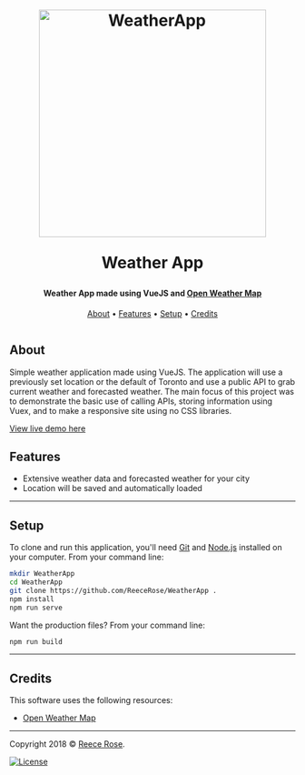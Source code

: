 <h1 align="center">
    <a href="https://reecerose.com/projects/weatherapp">
        <img    src="https://static.reecerose.com/images/projects/WeatherApp/logo.gif" title="Weather App" alt="WeatherApp" width="400">
    </a>

Weather App 
<!-- <br> -->
</h1>


<h4 align="center">
Weather App made using VueJS and <a href="https://openweathermap.org/">Open Weather Map</a>
</h4>

<p align="center">
    <a href="#about">About</a> •
    <a href="#features">Features</a> •
    <a href="#setup">Setup</a> •
    <a href="#credits">Credits</a>
</p>

<!-- Gif here -->
![]()
## About
Simple weather application made using VueJS. The application will use a previously set location or the default of Toronto and use a public API to grab current weather and forecasted weather. The main focus of this project was to demonstrate the basic use of calling APIs, storing information using Vuex, and to make a responsive site using no CSS libraries.

[View live demo here](https://weatherapp.reecerose.com)    

## Features
 - Extensive weather data and forecasted weather for your city
 - Location will be saved and automatically loaded

---

## Setup

To clone and run this application, you'll need [Git](https://git-scm.com) and [Node.js](https://nodejs.org/en/download/) installed on your computer. 
From your command line:

```bash
mkdir WeatherApp
cd WeatherApp
git clone https://github.com/ReeceRose/WeatherApp .
npm install
npm run serve
```

Want the production files?
From your command line:
```bash
npm run build
```

---

## Credits

This software uses the following resources:

- [Open Weather Map](https://openweathermap.org/)

---

Copyright 2018 © <a href="http://reecerose.com" target="_blank">Reece Rose</a>.

[![License](http://img.shields.io/:license-mit-blue.svg?style=flat-square)](http://badges.mit-license.org) 
